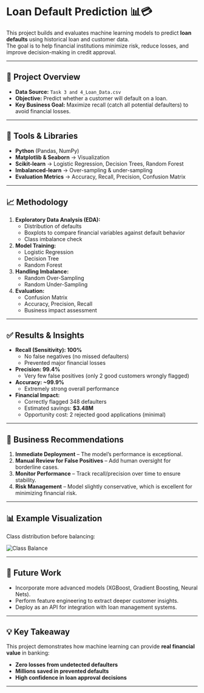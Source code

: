 # Loan Default Prediction 📊💳

This project builds and evaluates machine learning models to predict **loan defaults** using historical loan and customer data.  
The goal is to help financial institutions minimize risk, reduce losses, and improve decision-making in credit approval.

---

## 🚀 Project Overview
- **Data Source:** `Task 3 and 4_Loan_Data.csv`
- **Objective:** Predict whether a customer will default on a loan.
- **Key Business Goal:** Maximize recall (catch all potential defaulters) to avoid financial losses.

---

## 🔧 Tools & Libraries
- **Python** (Pandas, NumPy)
- **Matplotlib & Seaborn** → Visualization
- **Scikit-learn** → Logistic Regression, Decision Trees, Random Forest
- **Imbalanced-learn** → Over-sampling & under-sampling
- **Evaluation Metrics** → Accuracy, Recall, Precision, Confusion Matrix

---

## 📈 Methodology
1. **Exploratory Data Analysis (EDA):**
   - Distribution of defaults
   - Boxplots to compare financial variables against default behavior
   - Class imbalance check
2. **Model Training:**
   - Logistic Regression
   - Decision Tree
   - Random Forest
3. **Handling Imbalance:**
   - Random Over-Sampling
   - Random Under-Sampling
4. **Evaluation:**
   - Confusion Matrix
   - Accuracy, Precision, Recall
   - Business impact assessment

---

## ✅ Results & Insights
- **Recall (Sensitivity): 100%**
  - No false negatives (no missed defaulters)
  - Prevented major financial losses
- **Precision: 99.4%**
  - Very few false positives (only 2 good customers wrongly flagged)
- **Accuracy: ~99.9%**
  - Extremely strong overall performance
- **Financial Impact:**
  - Correctly flagged 348 defaulters
  - Estimated savings: **$3.48M**
  - Opportunity cost: 2 rejected good applications (minimal)

---

## 🏦 Business Recommendations
1. **Immediate Deployment** – The model’s performance is exceptional.
2. **Manual Review for False Positives** – Add human oversight for borderline cases.
3. **Monitor Performance** – Track recall/precision over time to ensure stability.
4. **Risk Management** – Model slightly conservative, which is excellent for minimizing financial risk.

---

## 📊 Example Visualization
Class distribution before balancing:

![Class Balance](images/class_balance.png)

---

## 📌 Future Work
- Incorporate more advanced models (XGBoost, Gradient Boosting, Neural Nets).
- Perform feature engineering to extract deeper customer insights.
- Deploy as an API for integration with loan management systems.

---

## 💡 Key Takeaway
This project demonstrates how machine learning can provide **real financial value** in banking:
- **Zero losses from undetected defaulters**
- **Millions saved in prevented defaults**
- **High confidence in loan approval decisions**

---
